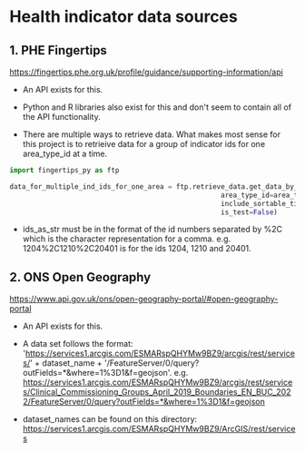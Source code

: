 # Health indicator data sources

## 1. PHE Fingertips

https://fingertips.phe.org.uk/profile/guidance/supporting-information/api

- An API exists for this.

- Python and R libraries also exist for this and don't seem to contain all of the API functionality.

- There are multiple ways to retrieve data. What makes most sense for this project is to retrieive data for a group of indicator ids for one area_type_id at a time.

``` python
import fingertips_py as ftp

data_for_multiple_ind_ids_for_one_area = ftp.retrieve_data.get_data_by_indicator_ids(indicator_ids=ids_as_str, # [Maximum 100]
                                                    area_type_id=area_type_id, # can be found in the documentation
                                                    include_sortable_time_periods=True, # includes an int format column for time period
                                                    is_test=False)
```

- ids_as_str must be in the format of the id numbers separated by %2C which is the character representation for a comma. e.g. 1204%2C1210%2C20401 is for the ids 1204, 1210 and 20401.


## 2. ONS Open Geography

https://www.api.gov.uk/ons/open-geography-portal/#open-geography-portal

- An API exists for this.

- A data set follows the format: 'https://services1.arcgis.com/ESMARspQHYMw9BZ9/arcgis/rest/services/' + dataset_name + '/FeatureServer/0/query?outFields=*&where=1%3D1&f=geojson'. e.g. https://services1.arcgis.com/ESMARspQHYMw9BZ9/arcgis/rest/services/Clinical_Commissioning_Groups_April_2019_Boundaries_EN_BUC_2022/FeatureServer/0/query?outFields=*&where=1%3D1&f=geojson


- dataset_names can be found on this directory: https://services1.arcgis.com/ESMARspQHYMw9BZ9/ArcGIS/rest/services
